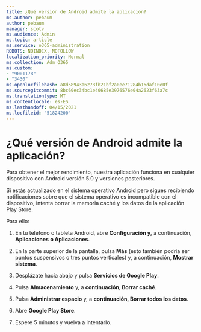 ```yaml
---
title: ¿Qué versión de Android admite la aplicación?
ms.author: pebaum
author: pebaum
manager: scotv
ms.audience: Admin
ms.topic: article
ms.service: o365-administration
ROBOTS: NOINDEX, NOFOLLOW
localization_priority: Normal
ms.collection: Adm_O365
ms.custom:
- "9001178"
- "3430"
ms.openlocfilehash: a8d58943a6278fb21bf2a0ee71284b16daf10e0f
ms.sourcegitcommit: 8bc60ec34bc1e40685e3976576e04a2623f63a7c
ms.translationtype: MT
ms.contentlocale: es-ES
ms.lasthandoff: 04/15/2021
ms.locfileid: "51824200"
---
```

# <a name="what-version-of-android-does-your-app-support"></a>¿Qué versión de Android admite la aplicación?

Para obtener el mejor rendimiento, nuestra aplicación funciona en cualquier dispositivo con Android versión 5.0 y versiones posteriores.

Si estás actualizado en el sistema operativo Android pero sigues recibiendo notificaciones sobre que el sistema operativo es incompatible con el dispositivo, intenta borrar la memoria caché y los datos de la aplicación Play Store.

Para ello: 

1. En tu teléfono o tableta Android, abre **Configuración y,** a continuación, **Aplicaciones** **o Aplicaciones**.

2. En la parte superior de la pantalla, pulsa **Más** (esto también podría ser puntos suspensivos o tres puntos verticales) y, a continuación, **Mostrar sistema**. 

3. Desplázate hacia abajo y pulsa **Servicios de Google Play**. 

4. Pulsa **Almacenamiento** y, a **continuación, Borrar caché**. 

5. Pulsa **Administrar espacio** y, a **continuación, Borrar todos los datos**. 

6. Abre **Google Play Store**. 

7. Espere 5 minutos y vuelva a intentarlo. 